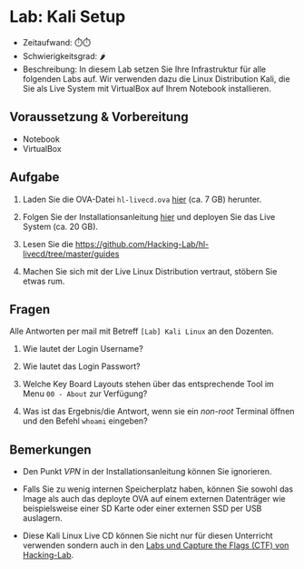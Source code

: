 # Lab: Kali Setup

-   Zeitaufwand:        ⏱️⏱️
-   Schwierigkeitsgrad: 🌶️
-   Beschreibung: In diesem Lab setzen Sie Ihre Infrastruktur für alle folgenden Labs auf. Wir verwenden dazu die Linux Distribution Kali, die Sie als Live System mit VirtualBox auf Ihrem Notebook installieren.

## Voraussetzung & Vorbereitung

-   Notebook
-   VirtualBox

## Aufgabe

1.  Laden Sie die OVA-Datei `hl-livecd.ova` [hier](https://livecd.hacking-lab.com/largefiles/kookarai/amd64/readme.txt) (ca. 7 GB) herunter.

2.  Folgen Sie der Installationsanleitung [hier](https://github.com/Hacking-Lab/hl-livecd) und deployen Sie das Live System (ca. 20 GB).

3.  Lesen Sie die https://github.com/Hacking-Lab/hl-livecd/tree/master/guides

5.  Machen Sie sich mit der Live Linux Distribution vertraut, stöbern Sie etwas rum.

## Fragen

Alle Antworten per mail mit Betreff `[Lab] Kali Linux` an den Dozenten.

1.  Wie lautet der Login Username?

2.  Wie lautet das Login Passwort?

3.  Welche Key Board Layouts stehen über das entsprechende Tool im Menu `00 - About` zur Verfügung?

4.  Was ist das Ergebnis/die Antwort, wenn sie ein _non-root_ Terminal öffnen und den Befehl `whoami` eingeben?

## Bemerkungen

-   Den Punkt _VPN_ in der Installationsanleitung können Sie ignorieren.

-   Falls Sie zu wenig internen Speicherplatz haben, können Sie sowohl das Image als auch das deployte OVA auf einem externen Datenträger wie beispielsweise einer SD Karte oder einer externen SSD per USB auslagern.

-   Diese Kali Linux Live CD können Sie nicht nur für diesen Unterricht verwenden sondern auch in den [Labs und Capture the Flags (CTF) von Hacking-Lab](https://www.hacking-lab.com/index.html).
